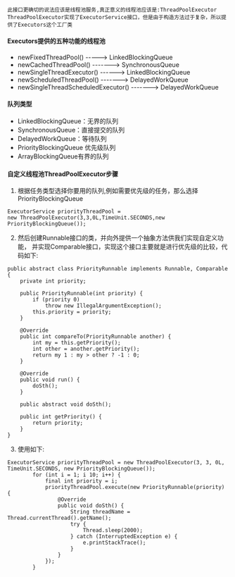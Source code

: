 #### 
```
此接口更确切的说法应该是线程池服务,真正意义的线程池应该是:ThreadPoolExecutor
ThreadPoolExecutor实现了ExecutorService接口，但是由于构造方法过于复杂，所以提供了Executors这个工厂类
```
#### Executors提供的五种功能的线程池
* newFixedThreadPool() -----> LinkedBlockingQueue
* newCachedThreadPool() -------> SynchronousQueue
* newSingleThreadExecutor() ------> LinkedBlockingQueue
* newScheduledThreadPool()  -------> DelayedWorkQueue
* newSingleThreadScheduledExecutor() -------> DelayedWorkQueue

#### 队列类型
* LinkedBlockingQueue：无界的队列
* SynchronousQueue：直接提交的队列
* DelayedWorkQueue：等待队列
* PriorityBlockingQueue 优先级队列
* ArrayBlockingQueue有界的队列

#### 自定义线程池ThreadPoolExecutor步骤
1. 根据任务类型选择你要用的队列,例如需要优先级的任务，那么选择PriorityBlockingQueue
```
ExecutorService priorityThreadPool = 
new ThreadPoolExecutor(3,3,0L,TimeUnit.SECONDS,new PriorityBlockingQueue());
```
2. 然后创建Runnable接口的类，并向外提供一个抽象方法供我们实现自定义功能，
并实现Comparable接口，实现这个接口主要就是进行优先级的比较，代码如下:
```
public abstract class PriorityRunnable implements Runnable, Comparable {
    private int priority;

    public PriorityRunnable(int priority) {
        if (priority 0)
            throw new IllegalArgumentException();
        this.priority = priority;
    }

    @Override
    public int compareTo(PriorityRunnable another) {
        int my = this.getPriority();
        int other = another.getPriority();
        return my 1 : my > other ? -1 : 0;
    }

    @Override
    public void run() {
        doSth();
    }

    public abstract void doSth();

    public int getPriority() {
        return priority;
    }
}
```
3. 使用如下:
```
ExecutorService priorityThreadPool = new ThreadPoolExecutor(3, 3, 0L, TimeUnit.SECONDS, new PriorityBlockingQueue());
        for (int i = 1; i 10; i++) {
            final int priority = i;
            priorityThreadPool.execute(new PriorityRunnable(priority) {
                @Override
                public void doSth() {
                    String threadName = Thread.currentThread().getName();
                    try {
                        Thread.sleep(2000);
                    } catch (InterruptedException e) {
                        e.printStackTrace();
                    }
                }
            });
        }
```
